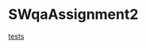 # SWqaAssignment2

[tests](https://github.com/connorblack3/SWqaAssignment2/blob/main/.github/workflows/tests.yml.svg)
